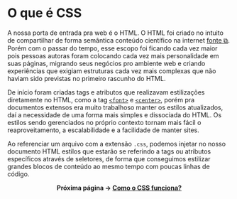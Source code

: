 # O que é CSS

A nossa porta de entrada pra web é o HTML. O HTML foi criado no intuito de compartilhar de forma semântica conteúdo científico na internet [fonte &boxbox;](https://github.com/mathh95/css4noobs/tree/master). Porém com o passar do tempo, esse escopo foi ficando cada vez maior pois pessoas autoras foram colocando cada vez mais personalidade em suas páginas, migrando seus negócios pro ambiente web e criando experiências que exigiam estruturas cada vez mais complexas que não haviam sido previstas no primeiro rascunho do HTML.

De início foram criadas tags e atributos que realizavam estilizações diretamente no HTML, como a tag [`<font>`](https://developer.mozilla.org/en-US/docs/Web/HTML/Element/font) e [`<center>`](https://developer.mozilla.org/pt-BR/docs/Web/HTML/Element/center), porém pra documentos extensos era muito trabalhoso manter os estilos atualizados, daí a necessidade de uma forma mais simples e dissociada do HTML. Os estilos sendo gerenciados no próprio contexto tornam mais fácil o reaproveitamento, a escalabilidade e a facilidade de manter sites.

Ao referenciar um arquivo com a extensão `.css`, podemos injetar no nosso documento HTML estilos que estarão se referindo a tags ou atributos específicos através de seletores, de forma que conseguimos estilizar grandes blocos de conteúdo ao mesmo tempo com poucas linhas de código.


<div align="center">

**Próxima página &rarr; [Como o CSS funciona?](./4-como-o-css-funciona.md)**

</div>


